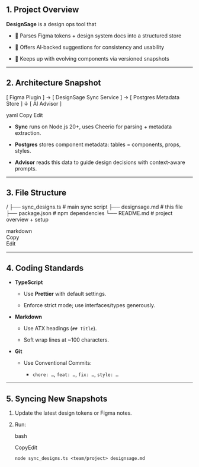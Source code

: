 ## 1. Project Overview

**DesignSage** is a design ops tool that

-   🎨 Parses Figma tokens + design system docs into a structured store
    
-   🤖 Offers AI‑backed suggestions for consistency and usability
    
-   🔁 Keeps up with evolving components via versioned snapshots
    

----------

## 2. Architecture Snapshot

[ Figma Plugin ] → [ DesignSage Sync Service ] → [ Postgres Metadata Store ] ↓ [ AI Advisor ]

yaml Copy Edit

-   **Sync** runs on Node.js 20+, uses Cheerio for parsing + metadata extraction.
    
-   **Postgres** stores component metadata: tables = components, props, styles.
    
-   **Advisor** reads this data to guide design decisions with context-aware prompts.
    

----------

## 3. File Structure

/ ├── sync_designs.ts # main sync script ├── designsage.md # this file ├── package.json # npm dependencies └── README.md # project overview + setup

markdown  
Copy  
Edit

----------

## 4. Coding Standards

-   **TypeScript**
    
    -   Use **Prettier** with default settings.
        
    -   Enforce strict mode; use interfaces/types generously.
        
-   **Markdown**
    
    -   Use ATX headings (`## Title`).
        
    -   Soft wrap lines at ~100 characters.
        
-   **Git**
    
    -   Use Conventional Commits:
        
        -   `chore: …`, `feat: …`, `fix: …`, `style: …`
            

----------

## 5. Syncing New Snapshots

1.  Update the latest design tokens or Figma notes.
    
2.  Run:
    
    bash
    
    CopyEdit
    
    `node sync_designs.ts <team/project> designsage.md`
